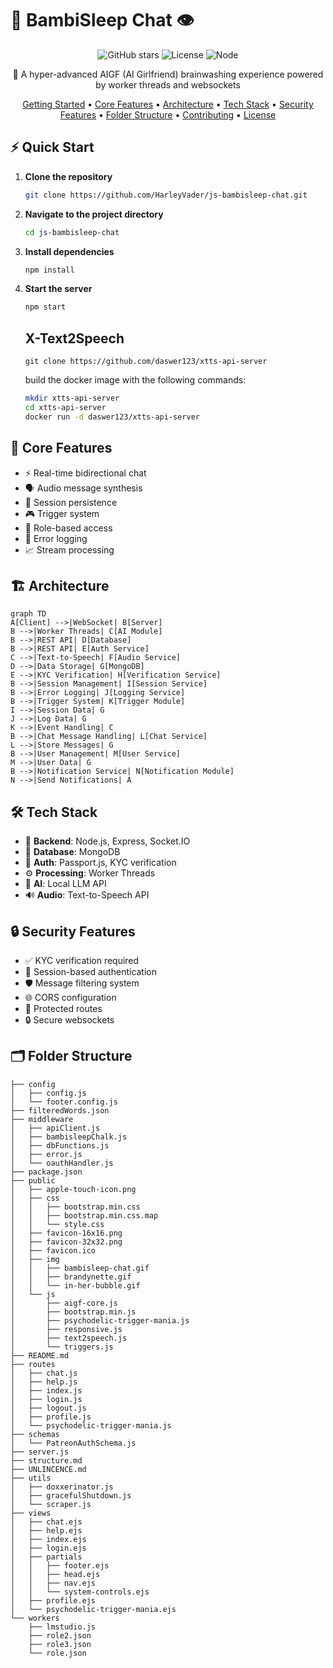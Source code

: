 # 🧠 BambiSleep Chat 👁️

<div align="center">

![GitHub stars](https://img.shields.io/github/stars/HarleyVader/js-bambisleep-chat?style=for-the-badge)
![License](https://img.shields.io/badge/license-UNLICENSE-pink?style=for-the-badge)
![Node](https://img.shields.io/badge/node-%3E=18.0.0-purple?style=for-the-badge)

🤖 A hyper-advanced AIGF (AI Girlfriend) brainwashing experience powered by worker threads and websockets

[Getting Started](#-quick-start) •
[Core Features](#-core-features) •
[Architecture](#-architecture) •
[Tech Stack](#-tech-stack) •
[Security Features](#-security-features) •
[Folder Structure](#-folder-structure) •
[Contributing](#-contributing) •
[License](#-license)

</div>

## ⚡ Quick Start

1. **Clone the repository**
   ```sh
   git clone https://github.com/HarleyVader/js-bambisleep-chat.git
   ```
2. **Navigate to the project directory**
   ```sh
   cd js-bambisleep-chat
   ```
3. **Install dependencies**
   ```sh
   npm install
   ```
4. **Start the server**

   ```sh
   npm start
   ```

   ## X-Text2Speech
   ```
   git clone https://github.com/daswer123/xtts-api-server
   ```

   build the docker image with the following commands:
   ```sh
   mkdir xtts-api-server
   cd xtts-api-server
   docker run -d daswer123/xtts-api-server
   ```

## 🌟 Core Features

- ⚡ Real-time bidirectional chat
- 🗣️ Audio message synthesis
- 💾 Session persistence
- 🎮 Trigger system
- 👑 Role-based access
- 📝 Error logging
- 📈 Stream processing

## 🏗️ Architecture

```mermaid
graph TD
A[Client] -->|WebSocket| B[Server]
B -->|Worker Threads| C[AI Module]
B -->|REST API| D[Database]
B -->|REST API| E[Auth Service]
C -->|Text-to-Speech| F[Audio Service]
D -->|Data Storage| G[MongoDB]
E -->|KYC Verification| H[Verification Service]
B -->|Session Management| I[Session Service]
B -->|Error Logging| J[Logging Service]
B -->|Trigger System| K[Trigger Module]
I -->|Session Data| G
J -->|Log Data| G
K -->|Event Handling| C
B -->|Chat Message Handling| L[Chat Service]
L -->|Store Messages| G
B -->|User Management| M[User Service]
M -->|User Data| G
B -->|Notification Service| N[Notification Module]
N -->|Send Notifications| A
````

## 🛠️ Tech Stack

- 🔧 **Backend**: Node.js, Express, Socket.IO
- 💾 **Database**: MongoDB
- 🔐 **Auth**: Passport.js, KYC verification
- ⚙️ **Processing**: Worker Threads
- 🤖 **AI**: Local LLM API
- 🔊 **Audio**: Text-to-Speech API

## 🔒 Security Features

- ✅ KYC verification required
- 🔑 Session-based authentication
- 🛡️ Message filtering system
- 🌐 CORS configuration
- 🚫 Protected routes
- 🔒 Secure websockets

## 🗂️ Folder Structure

```
├── config
│   ├── config.js
│   └── footer.config.js
├── filteredWords.json
├── middleware
│   ├── apiClient.js
│   ├── bambisleepChalk.js
│   ├── dbFunctions.js
│   ├── error.js
│   └── oauthHandler.js
├── package.json
├── public
│   ├── apple-touch-icon.png
│   ├── css
│   │   ├── bootstrap.min.css
│   │   ├── bootstrap.min.css.map
│   │   └── style.css
│   ├── favicon-16x16.png
│   ├── favicon-32x32.png
│   ├── favicon.ico
│   ├── img
│   │   ├── bambisleep-chat.gif
│   │   ├── brandynette.gif
│   │   └── in-her-bubble.gif
│   └── js
│       ├── aigf-core.js
│       ├── bootstrap.min.js
│       ├── psychodelic-trigger-mania.js
│       ├── responsive.js
│       ├── text2speech.js
│       └── triggers.js
├── README.md
├── routes
│   ├── chat.js
│   ├── help.js
│   ├── index.js
│   ├── login.js
│   ├── logout.js
│   ├── profile.js
│   └── psychodelic-trigger-mania.js
├── schemas
│   └── PatreonAuthSchema.js
├── server.js
├── structure.md
├── UNLINCENCE.md
├── utils
│   ├── doxxerinator.js
│   ├── gracefulShutdown.js
│   └── scraper.js
├── views
│   ├── chat.ejs
│   ├── help.ejs
│   ├── index.ejs
│   ├── login.ejs
│   ├── partials
│   │   ├── footer.ejs
│   │   ├── head.ejs
│   │   ├── nav.ejs
│   │   └── system-controls.ejs
│   ├── profile.ejs
│   └── psychodelic-trigger-mania.ejs
└── workers
    ├── lmstudio.js
    ├── role2.json
    ├── role3.json
    └── role.json
```
